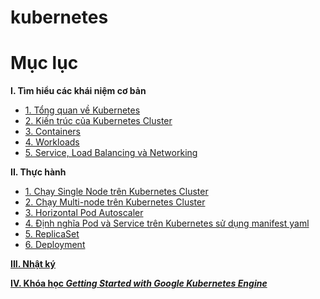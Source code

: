 # kubernetes
# Mục lục
**I. Tìm hiểu các khái niệm cơ bản**
  - [1. Tổng quan về Kubernetes](https://github.com/smoothkt4951/kubernetes-notebook/blob/main/report/_basics%20concepts_/1._overview_/README.md)
  - [2. Kiến trúc của Kubernetes Cluster](https://github.com/smoothkt4951/kubernetes-notebook/tree/main/report/_basics%20concepts_/2._cluster_architecture_)
  - [3. Containers](https://github.com/smoothkt4951/kubernetes-notebook/tree/main/report/_basics%20concepts_/3._containers_)
  - [4. Workloads](https://github.com/smoothkt4951/kubernetes-notebook/tree/main/report/_basics%20concepts_/4._workload_)
  - [5. Service, Load Balancing và Networking](https://github.com/smoothkt4951/kubernetes-notebook/tree/main/report/_basics%20concepts_/5._services_loadBalancing_networking_)

**II. Thực hành**
  - [1. Chạy Single Node trên Kubernetes Cluster](https://github.com/smoothkt4951/kubernetes-notebook/blob/main/report/_practice_/1.Launch-Single-Node-Kubernetes-Cluster)
  - [2. Chạy Multi-node trên Kubernetes Cluster](https://github.com/smoothkt4951/kubernetes-notebook/tree/main/report/_practice_/2.Launch-a-multi-node-cluster)
  - [3. Horizontal Pod Autoscaler](https://github.com/smoothkt4951/kubernetes-notebook/tree/main/report/_practice_/3.HPA)
  - [4. Định nghĩa Pod và Service trên Kubernetes sử dụng manifest yaml](https://github.com/smoothkt4951/kubernetes-notebook/tree/main/report/_practice_/4.Pod-Service)
  - [5. ReplicaSet](https://github.com/smoothkt4951/kubernetes-notebook/tree/main/report/_practice_/5.ReplicaSet)
  - [6. Deployment](https://github.com/smoothkt4951/kubernetes-notebook/tree/main/report/_practice_/6.Deployment)

[**III. Nhật ký**](https://github.com/smoothkt4951/kubernetes-notebook/tree/main/diary)

[**IV. Khóa học _Getting Started with Google Kubernetes Engine_**](https://github.com/smoothkt4951/kubernetes-notebook/tree/main/learn.google-kubernetes-engine)

